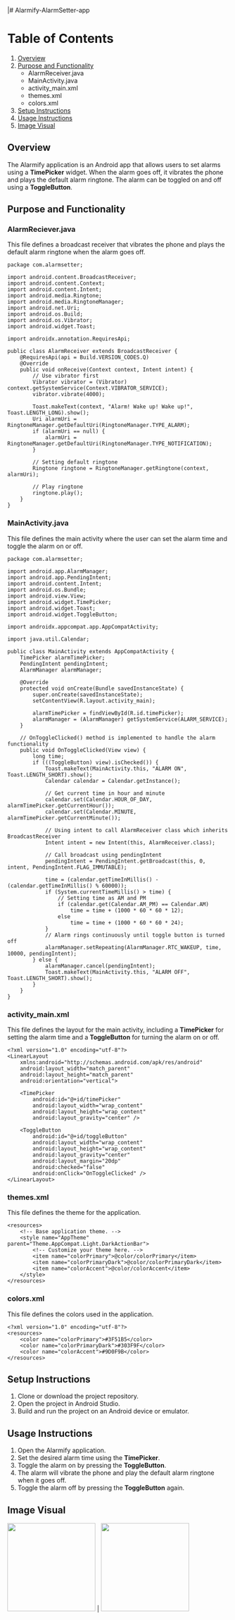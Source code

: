|# Alarmify-AlarmSetter-app

# Table of Contents

1. [Overview](#Overview)
2. [Purpose and Functionality](#Purpose-and-Functionality)
    - AlarmReceiver.java
    - MainActivity.java
    - activity_main.xml
    - themes.xml
    - colors.xml
3. [Setup Instructions](#Setup-Instructions)
4. [Usage Instructions](#Usage-Instructions)
5. [Image Visual](#Image-Visual)

## Overview

The Alarmify application is an Android app that allows users to set alarms using a **TimePicker** widget. When the alarm goes off, it vibrates the phone and plays the default alarm ringtone. The alarm can be toggled on and off using a **ToggleButton**.


## Purpose and Functionality

### AlarmReciever.java
This file defines a broadcast receiver that vibrates the phone and plays the default alarm ringtone when the alarm goes off.
```
package com.alarmsetter;

import android.content.BroadcastReceiver;
import android.content.Context;
import android.content.Intent;
import android.media.Ringtone;
import android.media.RingtoneManager;
import android.net.Uri;
import android.os.Build;
import android.os.Vibrator;
import android.widget.Toast;

import androidx.annotation.RequiresApi;

public class AlarmReceiver extends BroadcastReceiver {
    @RequiresApi(api = Build.VERSION_CODES.Q)
    @Override
    public void onReceive(Context context, Intent intent) {
        // Use vibrator first
        Vibrator vibrator = (Vibrator) context.getSystemService(Context.VIBRATOR_SERVICE);
        vibrator.vibrate(4000);

        Toast.makeText(context, "Alarm! Wake up! Wake up!", Toast.LENGTH_LONG).show();
        Uri alarmUri = RingtoneManager.getDefaultUri(RingtoneManager.TYPE_ALARM);
        if (alarmUri == null) {
            alarmUri = RingtoneManager.getDefaultUri(RingtoneManager.TYPE_NOTIFICATION);
        }

        // Setting default ringtone
        Ringtone ringtone = RingtoneManager.getRingtone(context, alarmUri);

        // Play ringtone
        ringtone.play();
    }
}
```

### MainActivity.java
This file defines the main activity where the user can set the alarm time and toggle the alarm on or off.
```
package com.alarmsetter;

import android.app.AlarmManager;
import android.app.PendingIntent;
import android.content.Intent;
import android.os.Bundle;
import android.view.View;
import android.widget.TimePicker;
import android.widget.Toast;
import android.widget.ToggleButton;

import androidx.appcompat.app.AppCompatActivity;

import java.util.Calendar;

public class MainActivity extends AppCompatActivity {
    TimePicker alarmTimePicker;
    PendingIntent pendingIntent;
    AlarmManager alarmManager;

    @Override
    protected void onCreate(Bundle savedInstanceState) {
        super.onCreate(savedInstanceState);
        setContentView(R.layout.activity_main);

        alarmTimePicker = findViewById(R.id.timePicker);
        alarmManager = (AlarmManager) getSystemService(ALARM_SERVICE);
    }

    // OnToggleClicked() method is implemented to handle the alarm functionality
    public void OnToggleClicked(View view) {
        long time;
        if (((ToggleButton) view).isChecked()) {
            Toast.makeText(MainActivity.this, "ALARM ON", Toast.LENGTH_SHORT).show();
            Calendar calendar = Calendar.getInstance();

            // Get current time in hour and minute
            calendar.set(Calendar.HOUR_OF_DAY, alarmTimePicker.getCurrentHour());
            calendar.set(Calendar.MINUTE, alarmTimePicker.getCurrentMinute());

            // Using intent to call AlarmReceiver class which inherits BroadcastReceiver
            Intent intent = new Intent(this, AlarmReceiver.class);

            // Call broadcast using pendingIntent
            pendingIntent = PendingIntent.getBroadcast(this, 0, intent, PendingIntent.FLAG_IMMUTABLE);

            time = (calendar.getTimeInMillis() - (calendar.getTimeInMillis() % 60000));
            if (System.currentTimeMillis() > time) {
                // Setting time as AM and PM
                if (calendar.get(Calendar.AM_PM) == Calendar.AM)
                    time = time + (1000 * 60 * 60 * 12);
                else
                    time = time + (1000 * 60 * 60 * 24);
            }
            // Alarm rings continuously until toggle button is turned off
            alarmManager.setRepeating(AlarmManager.RTC_WAKEUP, time, 10000, pendingIntent);
        } else {
            alarmManager.cancel(pendingIntent);
            Toast.makeText(MainActivity.this, "ALARM OFF", Toast.LENGTH_SHORT).show();
        }
    }
}
```

### activity_main.xml
This file defines the layout for the main activity, including a **TimePicker** for setting the alarm time and a **ToggleButton** for turning the alarm on or off.
```
<?xml version="1.0" encoding="utf-8"?>
<LinearLayout
    xmlns:android="http://schemas.android.com/apk/res/android"
    android:layout_width="match_parent"
    android:layout_height="match_parent"
    android:orientation="vertical">

    <TimePicker
        android:id="@+id/timePicker"
        android:layout_width="wrap_content"
        android:layout_height="wrap_content"
        android:layout_gravity="center" />

    <ToggleButton
        android:id="@+id/toggleButton"
        android:layout_width="wrap_content"
        android:layout_height="wrap_content"
        android:layout_gravity="center"
        android:layout_margin="20dp"
        android:checked="false"
        android:onClick="OnToggleClicked" />
</LinearLayout>
```
### themes.xml
This file defines the theme for the application.
```
<resources>
    <!-- Base application theme. -->
    <style name="AppTheme" parent="Theme.AppCompat.Light.DarkActionBar">
        <!-- Customize your theme here. -->
        <item name="colorPrimary">@color/colorPrimary</item>
        <item name="colorPrimaryDark">@color/colorPrimaryDark</item>
        <item name="colorAccent">@color/colorAccent</item>
    </style>
</resources>
```

### colors.xml
This file defines the colors used in the application.
```
<?xml version="1.0" encoding="utf-8"?>
<resources>
    <color name="colorPrimary">#3F51B5</color>
    <color name="colorPrimaryDark">#303F9F</color>
    <color name="colorAccent">#9D0F9B</color>
</resources>
```

## Setup Instructions

1. Clone or download the project repository.
2. Open the project in Android Studio.
3. Build and run the project on an Android device or emulator.

## Usage Instructions

1. Open the Alarmify application.
2. Set the desired alarm time using the **TimePicker**.
3. Toggle the alarm on by pressing the **ToggleButton**.
4. The alarm will vibrate the phone and play the default alarm ringtone when it goes off.
5. Toggle the alarm off by pressing the **ToggleButton** again.

## Image Visual

<img src="Main Screen.png" width=200> | <img src="AlarmSetScreen.png" width=200>
